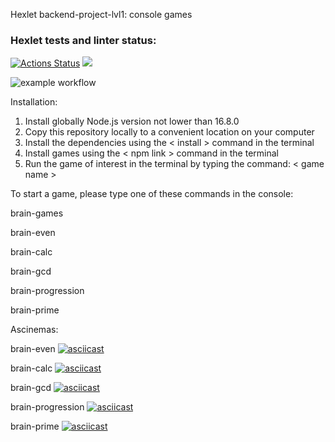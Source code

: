 Hexlet backend-project-lvl1: console games

### Hexlet tests and linter status:

[![Actions Status](https://github.com/TopchiyVictor/frontend-project-lvl1/workflows/hexlet-check/badge.svg)](https://github.com/TopchiyVictor/frontend-project-lvl1/actions)
<a href="https://codeclimate.com/github/codeclimate/codeclimate/maintainability"><img src="https://api.codeclimate.com/v1/badges/a99a88d28ad37a79dbf6/maintainability" /></a>

![example workflow](https://github.com/TopchiyVictor/frontend-project-lvl1/actions/workflows/make-lint.yml/badge.svg)

Installation:

1. Install globally Node.js version not lower than 16.8.0
2. Copy this repository locally to a convenient location on your computer
3. Install the dependencies using the < install > command in the terminal
4. Install games using the < npm link > command in the terminal
5. Run the game of interest in the terminal by typing the command: < game name >


To start a game, please type one of these commands in the console:

brain-games

brain-even

brain-calc

brain-gcd

brain-progression

brain-prime


Ascinemas:

brain-even
[![asciicast](https://asciinema.org/a/486596.svg)](https://asciinema.org/a/486596)

brain-calc
[![asciicast](https://asciinema.org/a/487631.svg)](https://asciinema.org/a/487631)

brain-gcd
[![asciicast](https://asciinema.org/a/487786.svg)](https://asciinema.org/a/487786)

brain-progression
[![asciicast](https://asciinema.org/a/487859.svg)](https://asciinema.org/a/487859)

brain-prime
[![asciicast](https://asciinema.org/a/487916.svg)](https://asciinema.org/a/487916)

